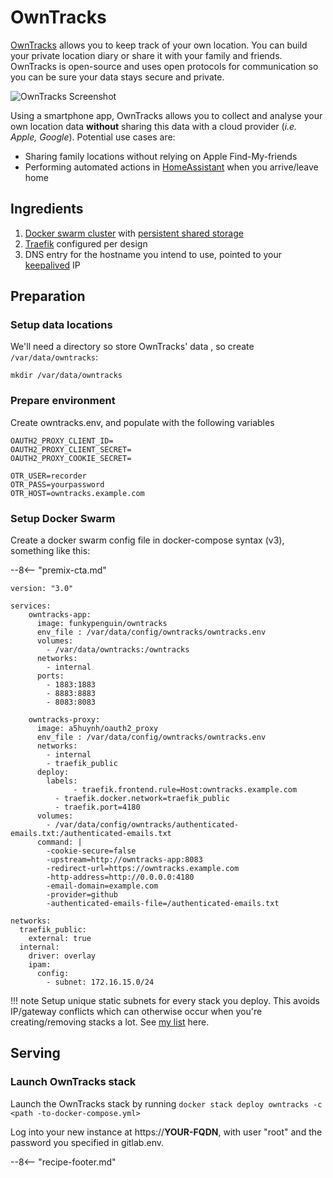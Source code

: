 # OwnTracks

[OwnTracks](https://owntracks.org/) allows you to keep track of your own location. You can build your private location diary or share it with your family and friends. OwnTracks is open-source and uses open protocols for communication so you can be sure your data stays secure and private.

![OwnTracks Screenshot](../images/owntracks.png)

Using a smartphone app, OwnTracks allows you to collect and analyse your own location data **without** sharing this data with a cloud provider (_i.e. Apple, Google_). Potential use cases are:

* Sharing family locations without relying on Apple Find-My-friends
* Performing automated actions in [HomeAssistant](/recipes/homeassistant/) when you arrive/leave home

## Ingredients

1. [Docker swarm cluster](/ha-docker-swarm/design/) with [persistent shared storage](/ha-docker-swarm/shared-storage-ceph.md)
2. [Traefik](/ha-docker-swarm/traefik) configured per design
3. DNS entry for the hostname you intend to use, pointed to your [keepalived](/ha-docker-swarm/keepalived/) IP

## Preparation

### Setup data locations

We'll need a directory so store OwnTracks' data , so create  ```/var/data/owntracks```:

```
mkdir /var/data/owntracks
```

### Prepare environment

Create owntracks.env, and populate with the following variables

```
OAUTH2_PROXY_CLIENT_ID=
OAUTH2_PROXY_CLIENT_SECRET=
OAUTH2_PROXY_COOKIE_SECRET=

OTR_USER=recorder
OTR_PASS=yourpassword
OTR_HOST=owntracks.example.com
```

### Setup Docker Swarm

Create a docker swarm config file in docker-compose syntax (v3), something like this:

--8<-- "premix-cta.md"

```
version: "3.0"

services:
    owntracks-app:
      image: funkypenguin/owntracks
      env_file : /var/data/config/owntracks/owntracks.env
      volumes:
        - /var/data/owntracks:/owntracks
      networks:
        - internal
      ports:
        - 1883:1883
        - 8883:8883
        - 8083:8083

    owntracks-proxy:
      image: a5huynh/oauth2_proxy
      env_file : /var/data/config/owntracks/owntracks.env
      networks:
        - internal
        - traefik_public
      deploy:
        labels:
              - traefik.frontend.rule=Host:owntracks.example.com
          - traefik.docker.network=traefik_public
          - traefik.port=4180
      volumes:
        - /var/data/config/owntracks/authenticated-emails.txt:/authenticated-emails.txt
      command: |
        -cookie-secure=false
        -upstream=http://owntracks-app:8083
        -redirect-url=https://owntracks.example.com
        -http-address=http://0.0.0.0:4180
        -email-domain=example.com
        -provider=github
        -authenticated-emails-file=/authenticated-emails.txt

networks:
  traefik_public:
    external: true
  internal:
    driver: overlay
    ipam:
      config:
        - subnet: 172.16.15.0/24
```

!!! note
    Setup unique static subnets for every stack you deploy. This avoids IP/gateway conflicts which can otherwise occur when you're creating/removing stacks a lot. See [my list](/reference/networks/) here.



## Serving

### Launch OwnTracks stack

Launch the OwnTracks stack by running ```docker stack deploy owntracks -c <path -to-docker-compose.yml>```

Log into your new instance at https://**YOUR-FQDN**, with user "root" and the password you specified in gitlab.env.

[^1]: If you wanted to expose the OwnTracks Web UI directly, you could remove the oauth2_proxy from the design, and move the traefik-related labels directly to the wekan container. You'd also need to add the traefik network to the owntracks container.
[^2]: I'm using my own image rather than owntracks/recorderd, because of a [potentially swarm-breaking bug](https://github.com/owntracks/recorderd/issues/14) I found in the official container. If this gets resolved (_or if I was mistaken_) I'll update the recipe accordingly.
[^3]: By default, you'll get a fully accessible, unprotected MQTT broker. This may not be suitable for public exposure, so you'll want to look into securing mosquitto with TLS and ACLs.

--8<-- "recipe-footer.md"